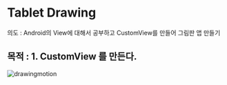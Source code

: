 Tablet Drawing
===
의도 : Android의 View에 대해서 공부하고 CustomView를 만들어 그림판 앱 만들기


목적 : 1. CustomView 를 만든다.<br>
---

 
![drawingmotion](https://user-images.githubusercontent.com/77264918/206087660-9c1225b0-0101-473a-b641-e0485b364363.gif)
